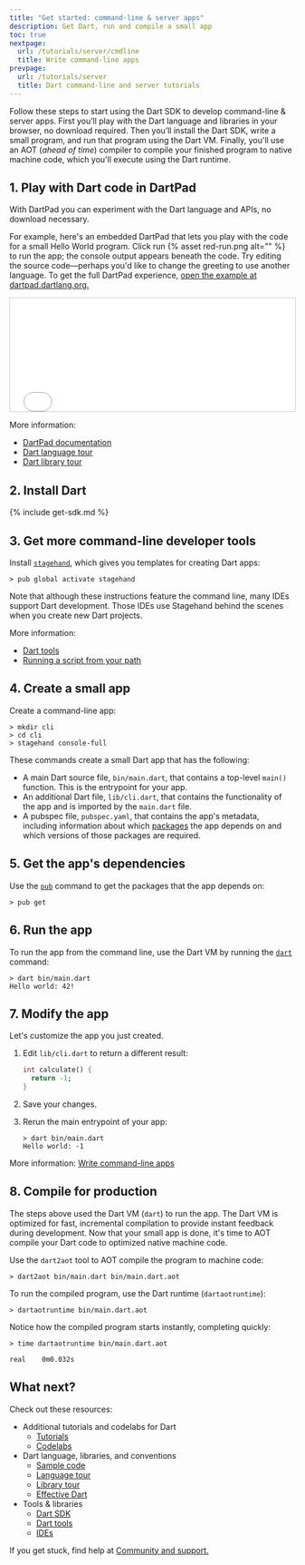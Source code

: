 ```yaml
---
title: "Get started: command-line & server apps"
description: Get Dart, run and compile a small app
toc: true
nextpage:
  url: /tutorials/server/cmdline
  title: Write command-line apps
prevpage:
  url: /tutorials/server
  title: Dart command-line and server tutorials
---
```


Follow these steps to start using the Dart SDK to develop command-line & server apps.
First you’ll play with the Dart language and libraries in your browser, no download required.
Then you’ll install the Dart SDK, write a small program, and run that program using the Dart VM.
Finally, you'll use an AOT (_ahead of time_) compiler to compile your finished program to native machine code,
which you'll execute using the Dart runtime.

## 1. Play with Dart code in DartPad

With DartPad you can experiment with the Dart language and APIs,
no download necessary.

For example, here's an embedded DartPad that lets you play with
the code for a small Hello World program.
Click run {% asset red-run.png alt="" %} to run the app;
the console output appears beneath the code.
Try editing the source code—perhaps you'd like to change the greeting
to use another language. To get the full DartPad experience,
<a href="https://dartpad.dartlang.org/27e044ec9e2957d9c5c7062871ce8bf3"
   target="_blank">open the example at dartpad.dartlang.org.</a>

<iframe
    src="{{site.custom.dartpad.embed-inline-prefix}}?id=27e044ec9e2957d9c5c7062871ce8bf3&verticalRatio=70"
    width="100%"
    height="200px"
    style="border: 1px solid #ccc;">
</iframe>

More information:

* [DartPad documentation][]
* [Dart language tour][]
* [Dart library tour][]

## 2. Install Dart

{% include get-sdk.md %}

<!-- PENDING: the following instructions assume you have set the PATH.
     We should update the included instructions to refer to that. -->

## 3. Get more command-line developer tools

Install [`stagehand`,][stagehand] which gives you templates for creating Dart apps:

```terminal
> pub global activate stagehand
```


Note that although these instructions feature the command line,
many IDEs support Dart development.
Those IDEs use Stagehand behind the scenes when you create new Dart projects.

<!-- PENDING: the following instructions assume you have the bin directory for the system cache in your path. -->

More information:

* [Dart tools](/tools)
* [Running a script from your path](/tools/pub/cmd/pub-global#running-a-script-from-your-path)

## 4. Create a small app

Create a command-line app:

```terminal
> mkdir cli
> cd cli
> stagehand console-full
```

These commands create a small Dart app that has the following:

* A main Dart source file, `bin/main.dart`, that contains a top-level
  `main()` function. This is the entrypoint for your app.
* An additional Dart file, `lib/cli.dart`, that contains the functionality of
  the app and is imported by the `main.dart` file.
* A pubspec file, `pubspec.yaml`, that contains the app's metadata, including
  information about which [packages](/tools/pub/get-started) the app depends on
  and which versions of those packages are required.

## 5. Get the app's dependencies

Use the [`pub`](/tools/pub/cmd) command to get the packages
that the app depends on:

```terminal
> pub get
```

## 6. Run the app

To run the app from the command line, use the Dart VM by running the
[`dart`](/tools/dart-vm) command:

```terminal
> dart bin/main.dart
Hello world: 42!
```

## 7. Modify the app

Let's customize the app you just created.

 1. Edit `lib/cli.dart` to return a different result:

    ```dart
    int calculate() {
      return -1;
    }
    ```
 1. Save your changes.

 1. Rerun the main entrypoint of your app:

    ```terminal
    > dart bin/main.dart
    Hello world: -1
    ```

More information:
[Write command-line apps](/tutorials/server/cmdline)

## 8. Compile for production

The steps above used the Dart VM (`dart`) to run the app. The Dart VM is
optimized for fast, incremental compilation to provide instant feedback
during development. Now that your small app is done, it's time to AOT compile your
Dart code to optimized native machine code.

Use the `dart2aot` tool to AOT compile the program to machine code:

```terminal
> dart2aot bin/main.dart bin/main.dart.aot
```

To run the compiled program, use the Dart runtime (`dartaotruntime`):

```terminal
> dartaotruntime bin/main.dart.aot
```

Notice how the compiled program starts instantly, completing quickly:

```terminal
> time dartaotruntime bin/main.dart.aot

real	0m0.032s
```

## What next?

Check out these resources:

* Additional tutorials and codelabs for Dart
  * [Tutorials](/tutorials)
  * [Codelabs](/codelabs)
* Dart language, libraries, and conventions
  * [Sample code]({{site.dartlang}}/samples)
  * [Language tour]({{site.dartlang}}/guides/language/language-tour)
  * [Library tour]({{site.dartlang}}/guides/libraries/library-tour)
  * [Effective Dart]({{site.dartlang}}/guides/language/effective-dart)
* Tools & libraries
  * [Dart SDK]({{site.dartlang}}/tools/sdk)
  * [Dart tools](/tools)
  * [IDEs]({{site.dartlang}}/tools#ides-and-editors)

If you get stuck, find help at [Community and support.](/community)

[stagehand]: https://pub.dartlang.org/packages/stagehand
[DartPad documentation]: /tools/dartpad
[Dart language tour]: /guides/language/language-tour
[Dart library tour]: /guides/libraries/library-tour
[ide]: /tools#ides-and-editors
